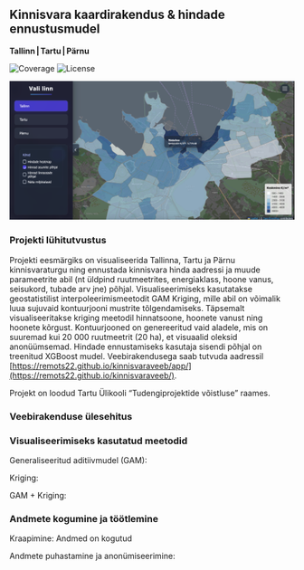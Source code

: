 ## Kinnisvara kaardirakendus & hindade ennustusmudel
**Tallinn | Tartu | Pärnu**

![Coverage](https://img.shields.io/codecov/c/github/remots22/kinnisvaraveeb)
![License](https://img.shields.io/github/license/remots22/kinnisvaraveeb)

![Demo GIF](test.png)
### Projekti lühitutvustus

Projekti eesmärgiks on visualiseerida Tallinna, Tartu ja Pärnu kinnisvaraturgu ning ennustada kinnisvara hinda aadressi ja muude parameetrite abil (nt üldpind ruutmeetrites, energiaklass, hoone vanus, seisukord, tubade arv jne) põhjal. Visualiseerimiseks kasutatakse geostatistilist interpoleerimismeetodit GAM Kriging, mille abil on võimalik luua sujuvaid kontuurjooni mustrite tõlgendamiseks. Täpsemalt visualiseeritakse kriging meetodil hinnatsoone, hoonete vanust ning hoonete kõrgust. Kontuurjooned on genereeritud vaid aladele, mis on suuremad kui 20 000 ruutmeetrit (20 ha), et visuaalid oleksid anonüümsemad. Hindade ennustamiseks kasutaja sisendi põhjal on treenitud XGBoost mudel. Veebirakendusega saab tutvuda aadressil [https://remots22.github.io/kinnisvaraveeb/app/](https://remots22.github.io/kinnisvaraveeb/).

Projekt on loodud Tartu Ülikooli “Tudengiprojektide võistluse” raames.

### Veebirakenduse ülesehitus

### Visualiseerimiseks kasutatud meetodid

Generaliseeritud aditiivmudel (GAM):

Kriging:

GAM + Kriging:

### Andmete kogumine ja töötlemine

Kraapimine: Andmed on kogutud

Andmete puhastamine ja anonümiseerimine:
